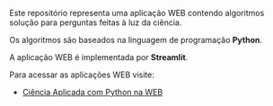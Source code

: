 Este repositório representa uma aplicação WEB contendo algoritmos solução para perguntas feitas à luz da ciência.

Os algoritmos são baseados na linguagem de programação **Python**.

A aplicação WEB é implementada por **Streamlit**.

Para acessar as aplicações WEB visite:
 - [Ciência Aplicada com Python na WEB](https://share.streamlit.io/cienciaaplicadacompython/cienciaaplicadacompythonnaweb/main)
